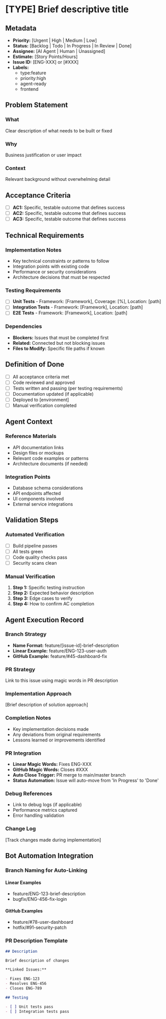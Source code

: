# [TYPE] Brief descriptive title

## Metadata

- **Priority:** [Urgent | High | Medium | Low]
- **Status:** [Backlog | Todo | In Progress | In Review | Done]
- **Assignee:** [AI Agent | Human | Unassigned]
- **Estimate:** [Story Points/Hours]
- **Issue ID:** [ENG-XXX] or [#XXX]
- **Labels:**
  - type:feature
  - priority:high
  - agent-ready
  - frontend

## Problem Statement

### What

Clear description of what needs to be built or fixed

### Why

Business justification or user impact

### Context

Relevant background without overwhelming detail

## Acceptance Criteria

- [ ] **AC1:** Specific, testable outcome that defines success
- [ ] **AC2:** Specific, testable outcome that defines success
- [ ] **AC3:** Specific, testable outcome that defines success

## Technical Requirements

### Implementation Notes

- Key technical constraints or patterns to follow
- Integration points with existing code
- Performance or security considerations
- Architecture decisions that must be respected

### Testing Requirements

- [ ] **Unit Tests** - Framework: [Framework], Coverage: [%], Location: [path]
- [ ] **Integration Tests** - Framework: [Framework], Location: [path]
- [ ] **E2E Tests** - Framework: [Framework], Location: [path]

### Dependencies

- **Blockers:** Issues that must be completed first
- **Related:** Connected but not blocking issues
- **Files to Modify:** Specific file paths if known

## Definition of Done

- [ ] All acceptance criteria met
- [ ] Code reviewed and approved
- [ ] Tests written and passing (per testing requirements)
- [ ] Documentation updated (if applicable)
- [ ] Deployed to [environment]
- [ ] Manual verification completed

## Agent Context

### Reference Materials

- API documentation links
- Design files or mockups
- Relevant code examples or patterns
- Architecture documents (if needed)

### Integration Points

- Database schema considerations
- API endpoints affected
- UI components involved
- External service integrations

## Validation Steps

### Automated Verification

- [ ] Build pipeline passes
- [ ] All tests green
- [ ] Code quality checks pass
- [ ] Security scans clean

### Manual Verification

1. **Step 1:** Specific testing instruction
2. **Step 2:** Expected behavior description
3. **Step 3:** Edge cases to verify
4. **Step 4:** How to confirm AC completion

## Agent Execution Record

### Branch Strategy

- **Name Format:** feature/[issue-id]-brief-description
- **Linear Example:** feature/ENG-123-user-auth
- **GitHub Example:** feature/#45-dashboard-fix

### PR Strategy

Link to this issue using magic words in PR description

### Implementation Approach

[Brief description of solution approach]

### Completion Notes

- Key implementation decisions made
- Any deviations from original requirements
- Lessons learned or improvements identified

### PR Integration

- **Linear Magic Words:** Fixes ENG-XXX
- **GitHub Magic Words:** Closes #XXX
- **Auto Close Trigger:** PR merge to main/master branch
- **Status Automation:** Issue will auto-move from 'In Progress' to 'Done'

### Debug References

- Link to debug logs (if applicable)
- Performance metrics captured
- Error handling validation

### Change Log

[Track changes made during implementation]

## Bot Automation Integration

### Branch Naming for Auto-Linking

#### Linear Examples

- feature/ENG-123-brief-description
- bugfix/ENG-456-fix-login

#### GitHub Examples

- feature/#78-user-dashboard
- hotfix/#91-security-patch

### PR Description Template

```markdown
## Description

Brief description of changes

**Linked Issues:**

- Fixes ENG-123
- Resolves ENG-456
- Closes ENG-789

## Testing

- [ ] Unit tests pass
- [ ] Integration tests pass
```
